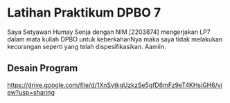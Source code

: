 # Latihan Praktikum DPBO 7
Saya Setyawan Humay Senja dengan NIM [2203874] mengerjakan LP7
dalam mata kuliah DPBO untuk keberkahanNya maka saya tidak
melakukan kecurangan seperti yang telah dispesifikasikan. Aamiin.

## Desain Program
https://drive.google.com/file/d/1XnSytkgUzkzSe5gfD6mFz9eT4KHsiGH6/view?usp=sharing

